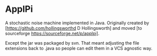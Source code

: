 ApplPi
======

A stochastic noise machine implemented in Java. Originally created by [https://github.com/hollingsworthd D Hollingsworth] and moved [to sourceforge  https://sourceforge.net/p/applpi].

Except the jar was packaged by svn. That meant adjusting the file extensions back to .java so people can edit them in a VCS agnostic way.